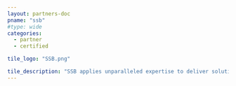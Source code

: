 ```yaml
---
layout: partners-doc
pname: "ssb"
#type: wide
categories: 
  - partner
  - certified

tile_logo: "SSB.png"

tile_description: "SSB applies unparalleled expertise to deliver solutions to complex business problems.  We provide a clear picture of the business - comprised of any number of data and information inputs - in an elegant and simplified manner.  With more than 40 sports clients, SSB is deeply rooted in the industry"
---
```

